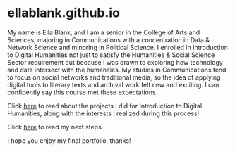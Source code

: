 # ellablank.github.io

My name is Ella Blank, and I am a senior in the College of Arts and Sciences, majoring in Communications with a concentration in Data & Network Science and minoring in Political Science. I enrolled in Introduction to Digital Humanities not just to satisfy the Humanities & Social Science Sector requirement but because I was drawn to exploring how technology and data intersect with the humanities. My studies in Communications tend to focus on social networks and traditional media, so the idea of applying digital tools to literary texts and archival work felt new and exciting. I can confidently say this course met these expectations.

Click [here](statement.md) to read about the projects I did for Introduction to Digital Humanities, along with the interests I realized during this process!

Click [here](lookingforward.md) to read my next steps.

I hope you enjoy my final portfolio, thanks!



